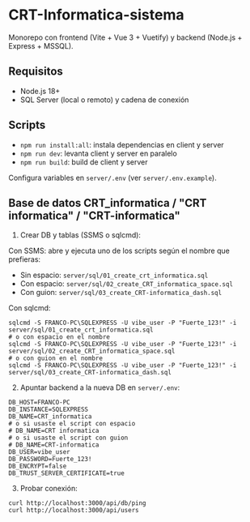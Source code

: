 # CRT-Informatica-sistema

Monorepo con frontend (Vite + Vue 3 + Vuetify) y backend (Node.js + Express + MSSQL).

## Requisitos

- Node.js 18+
- SQL Server (local o remoto) y cadena de conexión

## Scripts

- `npm run install:all`: instala dependencias en client y server
- `npm run dev`: levanta client y server en paralelo
- `npm run build`: build de client y server

Configura variables en `server/.env` (ver `server/.env.example`).

## Base de datos CRT_informatica / "CRT informatica" / "CRT-informatica"

1. Crear DB y tablas (SSMS o sqlcmd):

Con SSMS: abre y ejecuta uno de los scripts según el nombre que prefieras:

- Sin espacio: `server/sql/01_create_crt_informatica.sql`
- Con espacio: `server/sql/02_create_CRT_informatica_space.sql`
- Con guion: `server/sql/03_create_CRT-informatica_dash.sql`

Con sqlcmd:

```
sqlcmd -S FRANCO-PC\SQLEXPRESS -U vibe_user -P "Fuerte_123!" -i server/sql/01_create_crt_informatica.sql
# o con espacio en el nombre
sqlcmd -S FRANCO-PC\SQLEXPRESS -U vibe_user -P "Fuerte_123!" -i server/sql/02_create_CRT_informatica_space.sql
# o con guion en el nombre
sqlcmd -S FRANCO-PC\SQLEXPRESS -U vibe_user -P "Fuerte_123!" -i server/sql/03_create_CRT-informatica_dash.sql
```

2. Apuntar backend a la nueva DB en `server/.env`:

```
DB_HOST=FRANCO-PC
DB_INSTANCE=SQLEXPRESS
DB_NAME=CRT_informatica
# o si usaste el script con espacio
# DB_NAME=CRT informatica
# o si usaste el script con guion
# DB_NAME=CRT-informatica
DB_USER=vibe_user
DB_PASSWORD=Fuerte_123!
DB_ENCRYPT=false
DB_TRUST_SERVER_CERTIFICATE=true
```

3. Probar conexión:

```
curl http://localhost:3000/api/db/ping
curl http://localhost:3000/api/users
```
